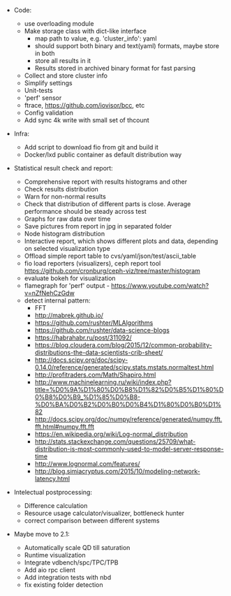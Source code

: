 * Code:
    * use overloading module
    * Make storage class with dict-like interface
        - map path to value, e.g.  'cluster_info': yaml
        - should support both binary and text(yaml) formats, maybe
          store in both
        - store all results in it
        - Results stored in archived binary format for fast parsing
    * Collect and store cluster info
    * Simplify settings
    * Unit-tests
    * 'perf' sensor
    * ftrace, https://github.com/iovisor/bcc, etc
    * Config validation
    * Add sync 4k write with small set of thcount

* Infra:
    * Add script to download fio from git and build it
    * Docker/lxd public container as default distribution way

* Statistical result check and report:
    * Comprehensive report with results histograms and other
    * Check results distribution
    * Warn for non-normal results
    * Check that distribution of different parts is close. Average
      performance should be steady across test
    * Graphs for raw data over time
    * Save pictures from report in jpg in separated folder
    * Node histogram distribution
    * Interactive report, which shows different plots and data,
      depending on selected visualization type
    * Offload simple report table to cvs/yaml/json/test/ascii_table
    * fio load reporters (visualizers), ceph report tool
        https://github.com/cronburg/ceph-viz/tree/master/histogram
    * evaluate bokeh for visualization
    * flamegraph for 'perf' output - https://www.youtube.com/watch?v=nZfNehCzGdw
    * detect internal pattern:
        - FFT
        - http://mabrek.github.io/
        - https://github.com/rushter/MLAlgorithms
        - https://github.com/rushter/data-science-blogs
        - https://habrahabr.ru/post/311092/
        - https://blog.cloudera.com/blog/2015/12/common-probability-distributions-the-data-scientists-crib-sheet/
        - http://docs.scipy.org/doc/scipy-0.14.0/reference/generated/scipy.stats.mstats.normaltest.html
        - http://profitraders.com/Math/Shapiro.html
        - http://www.machinelearning.ru/wiki/index.php?title=%D0%9A%D1%80%D0%B8%D1%82%D0%B5%D1%80%D0%B8%D0%B9_%D1%85%D0%B8-%D0%BA%D0%B2%D0%B0%D0%B4%D1%80%D0%B0%D1%82
        - http://docs.scipy.org/doc/numpy/reference/generated/numpy.fft.fft.html#numpy.fft.fft
        - https://en.wikipedia.org/wiki/Log-normal_distribution
        - http://stats.stackexchange.com/questions/25709/what-distribution-is-most-commonly-used-to-model-server-response-time
        - http://www.lognormal.com/features/
        - http://blog.simiacryptus.com/2015/10/modeling-network-latency.html

* Intelectual postprocessing:
    * Difference calculation
    * Resource usage calculator/visualizer, bottleneck hunter
    * correct comparison between different systems

* Maybe move to 2.1:
    * Automatically scale QD till saturation
    * Runtime visualization
    * Integrate vdbench/spc/TPC/TPB
    * Add aio rpc client
    * Add integration tests with nbd
    * fix existing folder detection
